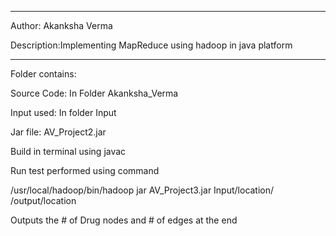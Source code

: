 **************************************************
Author: Akanksha Verma



Description:Implementing MapReduce using hadoop in java platform
****************************************************


Folder contains:

Source Code: In Folder Akanksha_Verma 

Input used: In folder Input

Jar file: AV_Project2.jar

Build in terminal using javac

Run test performed using command

/usr/local/hadoop/bin/hadoop jar AV_Project3.jar Input/location/ /output/location
 
Outputs the # of Drug nodes and # of edges at the end
